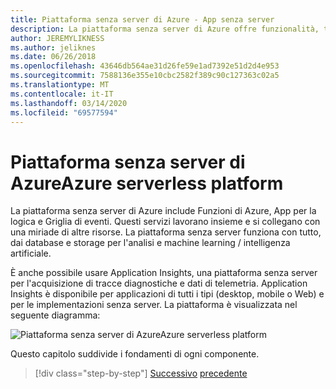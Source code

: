 ```yaml
---
title: Piattaforma senza server di Azure - App senza server
description: La piattaforma senza server di Azure offre funzionalità, tra cui codice di scalabilità istantanea attivato da eventi, pub/sub basato su cloud, orchestrazione del flusso di lavoro e altro ancora.
author: JEREMYLIKNESS
ms.author: jeliknes
ms.date: 06/26/2018
ms.openlocfilehash: 43646db564ae31d26fe59e1ad7392e51d2d4e953
ms.sourcegitcommit: 7588136e355e10cbc2582f389c90c127363c02a5
ms.translationtype: MT
ms.contentlocale: it-IT
ms.lasthandoff: 03/14/2020
ms.locfileid: "69577594"
---
```

# <a name="azure-serverless-platform"></a>Piattaforma senza server di AzureAzure serverless platform

La piattaforma senza server di Azure include Funzioni di Azure, App per la logica e Griglia di eventi. Questi servizi lavorano insieme e si collegano con una miriade di altre risorse. La piattaforma senza server funziona con tutto, dai database e storage per l'analisi e machine learning / intelligenza artificiale.

È anche possibile usare Application Insights, una piattaforma senza server per l'acquisizione di tracce diagnostiche e dati di telemetria. Application Insights è disponibile per applicazioni di tutti i tipi (desktop, mobile o Web) e per le implementazioni senza server. La piattaforma è visualizzata nel seguente diagramma:

![Piattaforma senza server di AzureAzure serverless platform](./media/azure-serverless-platform.png)

Questo capitolo suddivide i fondamenti di ogni componente.

>[!div class="step-by-step"]
>[Successivo](serverless-design-examples.md)
>[precedente](azure-functions.md)
